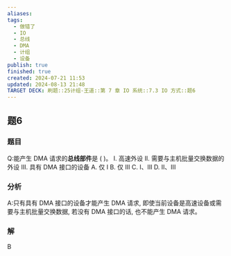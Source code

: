 ```yaml
---
aliases: 
tags:
  - 做错了
  - IO
  - 总线
  - DMA
  - 计组
  - 设备
publish: true
finished: true
created: 2024-07-21 11:53
updated: 2024-08-13 21:48
TARGET DECK: 刷题::25计组-王道::第 7 章 IO 系统::7.3 IO 方式::题6
---
```


## 题6
### 题目
Q:能产生 DMA 请求的**总线部件**是 ( )。
I. 高速外设 
II. 需要与主机批量交换数据的外设 
III. 具有 DMA 接口的设备
A. 仅 I B. 仅 III C. I、III D. II、III
### 分析
A:只有具有 DMA 接口的设备才能产生 DMA 请求, 即使当前设备是高速设备或需要与主机批量交换数据, 若没有 DMA 接口的话, 也不能产生 DMA 请求。
### 解
B
